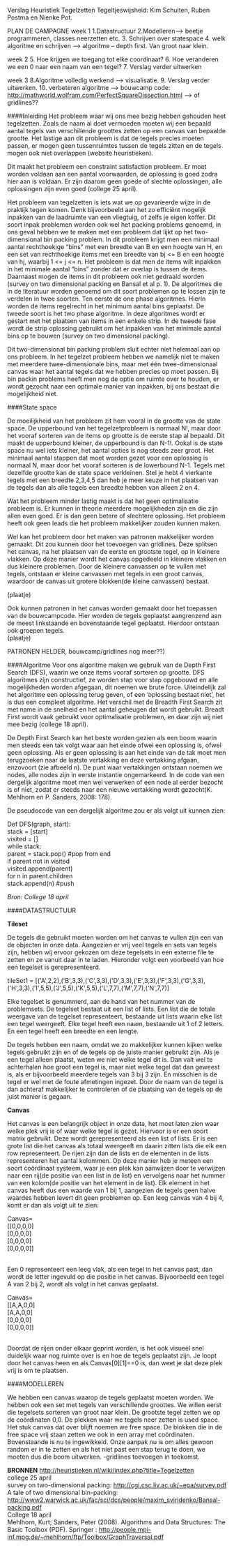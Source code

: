 Verslag Heuristiek
Tegelzetten
Tegeltjeswijsheid: Kim Schuiten, Ruben Postma en Nienke Pot.

PLAN DE CAMPAGNE
week 1
1.Datastructuur
2.Modelleren--> beetje programmeren, classes neerzetten etc. 
3. Schrijven over statespace
4. welk algoritme en schrijven --> algoritme – depth first. Van groot naar klein.

week 2
5. Hoe krijgen we toegang tot elke coordinaat?
6. Hoe veranderen we een 0 naar een naam van een tegel?
7. Verslag verder uitwerken

week 3
8.Algoritme volledig werkend --> visualisatie.
9. Verslag verder uitwerken. 
10. verbeteren algoritme 
--> bouwcamp code: http://mathworld.wolfram.com/PerfectSquareDissection.html
--> of gridlines??

####Inleiding
Het probleem waar wij ons mee bezig hebben gehouden heet tegelzetten. Zoals de naam al doet vermoeden moeten wij een bepaald aantal tegels van verschillende groottes zetten op een canvas van bepaalde grootte. Het lastige aan dit probleem is dat de tegels precies moeten passen, er mogen geen tussenruimtes tussen de tegels zitten en de tegels mogen ook niet overlappen (website heuristieken). 

Dit maakt het probleem een constraint satisfaction probleem. Er moet worden voldaan aan een  aantal voorwaarden, de oplossing is goed zodra hier aan is voldaan. Er zijn daarom geen goede of slechte oplossingen, alle oplossingen zijn even goed (college 25 april).	

Het probleem van tegelzetten is iets wat we op gevarieerde wijze in de praktijk tegen komen. Denk bijvoorbeeld aan het zo efficiënt mogelijk inpakken van de laadruimte van een vliegtuig, of zelfs je eigen koffer. Dit soort inpak problemen worden ook wel het packing problems genoemd, in ons geval hebben we te maken met een probleem dat lijkt op het two-dimensional bin packing problem. In dit probleem krijgt men een minimaal aantal rechthoekige “bins” met een breedte van B en een hoogte van H, en een set van rechthoekige items met een breedte van bj <= B en een hoogte van hj, waarbij 1 <= j <= n. Het probleem is dat men de items wilt inpakken in het minimale aantal “bins” zonder dat er overlap is tussen de items. Daarnaast mogen de items in dit probleem ook niet gedraaid worden (survey on two dimensional packing en Bansal et al p. 1). De algoritmes die in de literatuur worden genoemd om dit soort problemen op te lossen zijn te verdelen in twee soorten. Ten eerste de one phase algoritmes. Hierin worden de items regelrecht in het minimum aantal bins geplaatst. De tweede soort is het two phase algoritme. In deze algoritmes wordt er gestart met het plaatsen van items in een enkele strip. In de tweede fase wordt de strip oplossing gebruikt om het inpakken van het minimale aantal bins op te bouwen (survey on two dimensional packing).

Dit two-dimensional bin packing problem sluit echter niet helemaal aan op ons probleem. In het tegelzet probleem hebben we namelijk niet te maken met meerdere twee-dimensionale bins, maar met één twee-dimensionaal canvas waar het aantal tegels dat we hebben precies op moet passen. Bij bin packin problems heeft men nog de optie om ruimte over te houden, er wordt gezocht naar een optimale manier van inpakken, bij ons bestaat die mogelijkheid niet. 



####State space

De moeilijkheid van het probleem zit hem vooral in de grootte van de state space.
De upperbound van het tegelzetprobleem is normaal N!, maar door het vooraf sorteren van de items op grootte is de eerste stap al bepaald. Dit maakt de upperbound kleiner, de upperbound is dan N-1!. Ookal is de state space nu wel iets kleiner, het aantal opties is nog steeds zeer groot. 
Het minimaal aantal stappen dat moet worden gezet voor een oplossing is normaal N, maar door het vooraf sorteren is de lowerbound N-1. Tegels met dezelfde grootte kan de state space verkleinen. Stel je hebt 4 vierkante tegels met een breedte 2,3,4,5 dan heb je meer keuze in het plaatsen van de tegels dan als alle tegels een breedte hebben van alleen 2 en 4. <br>

Wat het probleem minder lastig maakt is dat het geen optimalisatie probleem is. Er kunnen in theorie meerdere mogelijkheden zijn en die zijn allen even goed. Er is dan geen betere of slechtere oplossing. Het probleem heeft ook geen leads die het probleem makkelijker zouden kunnen maken. <br>

Wel kan het probleem door het maken van patronen makkelijker worden gemaakt. Dit zou kunnen door het toevoegen van gridlines. Deze splitsen het canvas, na het plaatsen van de eerste en grootste tegel, op in kleinere vlakken. Op deze manier wordt het canvas opgedeeld in kleinere vlakken en dus kleinere problemen. Door de kleinere canvassen op te vullen met tegels, ontstaan er kleine canvassen met tegels in een groot canvas, waardoor de canvas uit grotere blokken(de kleine canvassen) bestaat. <br>

(plaatje)
<br>

Ook kunnen patronen in het canvas worden gemaakt door het toepassen van de bouwcampcode. Hier worden de tegels geplaatst aangrenzend aan de meest linkstaande en bovenstaande tegel geplaatst. Hierdoor ontstaan ook groepen tegels. <br>
(plaatje)
<br>

PATRONEN HELDER, bouwcamp/gridlines nog meer??)



####Algoritme
Voor ons algoritme maken we gebruik van de Depth First Search (DFS), waarin we onze items vooraf sorteren op grootte. DFS algoritmes zijn constructief, ze worden stap voor stap opgebouwd en alle mogelijkheden worden afgegaan, dit noemen we brute force. Uiteindelijk zal het algoritme een oplossing terug geven, of een ‘oplossing bestaat niet’, het is dus een compleet algoritme. Het verschil met de Breadth First Search zit met name in de snelheid en het aantal geheugen dat wordt gebruikt. Breadt First wordt vaak gebruikt voor optimalisatie problemen, en daar zijn wij niet mee bezig  (college 18 april).

De Depth First Search kan het beste worden gezien als een boom waarin men steeds een tak volgt waar aan het einde ofwel een oplossing is, ofwel geen oplossing. Als er geen oplossing is aan het einde van de tak moet men terugzoeken naar de laatste vertakking en deze vertakking afgaan, enzovoort (zie afbeeld n). De punt waar vertakkingen ontstaan noemen we nodes, alle nodes zijn in eerste instantie ongemarkeerd. In de code van een dergelijk algoritme moet men wel verwerken of een node al eerder bezocht is of niet, zodat er steeds naar een nieuwe vertakking wordt gezocht(K. Mehlhorn en P. Sanders, 2008: 178). 

De pseudocode van een dergelijk algoritme zou er als volgt uit kunnen zien:

Def DFS(graph, start):<br>
	stack = [start]<br>
	visited = []<br>
	while stack:<br>
		parent = stack.pop() #pop from end<br>
		if parent not in visited<br>
			visited.append(parent)<br>
			for n in parent.children<br>
				stack.append(n) #push<br>

<i>Bron: College 18 april</i>




####DATASTRUCTUUR

<b>Tileset</b>

De tegels die gebruikt moeten worden om het canvas te vullen zijn een van de objecten in onze data. Aangezien er vrij veel tegels en sets van tegels zijn, hebben wij ervoor gekozen om deze tegelsets in een externe file te zetten en ze vanuit daar in te laden. Hieronder volgt een voorbeeld van hoe een tegelset is gerepresenteerd.<br>

tileSet1 = [('A',2,2),('B',3,3),('C',3,3),('D',3,3),('E',3,3),('F',3,3),('G',3,3),
('H',3,3),('I',5,5),('J',5,5),('K',5,5),('L',7,7),('M',7,7),('N',7,7)]
<br>

Elke tegelset is genummerd, aan de hand van het nummer van de problemsets. De tegelset bestaat uit een list of lists. Een list die de totale weergave van de tegelset representeert, bestaande uit lists waarin elke list een tegel weergeeft. 
Elke tegel heeft een naam, bestaande uit 1 of 2 letters. En een tegel heeft een breedte en een lengte. 

De tegels hebben een naam, omdat we zo makkelijker kunnen kijken welke tegels gebruikt zijn en of de tegels op de juiste manier gebruikt zijn. Als je een tegel alleen plaatst, weten we niet welke tegel dit is. Dan valt wel te achterhalen hoe groot een tegel is, maar niet welke tegel dat dan geweest is, als er bijvoorbeeld meerdere tegels van 3 bij 3 zijn. En misschien is de tegel er wel met de foute afmetingen ingezet. Door de naam van de tegel is dan achteraf makkelijker te controleren of de plaatsing van de tegels op de juist manier is gegaan. 


<b>Canvas</b>

Het canvas is een belangrijk object in onze data, het moet laten zien waar welke plek vrij is of waar welke tegel is gezet. Hiervoor is er een soort matrix gebruikt. Deze wordt gerepresenteerd als een list of lists. 
Er is een grote list die het canvas als totaal weergeeft en daarin zitten lists die elk een row representeert. De rijen zijn dan de lists en de elementen in de lists representeren het aantal kolommen. Op deze manier heb je meteen een soort coördinaat systeem, waar je een plek kan aanwijzen door te verwijzen naar een rij(de positie van een list in de list) en vervolgens naar het nummer van een kolom(de positie van het element in de list). Elk element in het canvas heeft dus een waarde van 1 bij 1, aangezien de tegels geen halve waardes hebben levert dit geen problemen op. Een leeg canvas van 4 bij 4, komt er dan als volgt uit te zien:<br>

Canvas= <br>
[[0,0,0,0]<br>
[0,0,0,0]<br>
[0,0,0,0]<br>
[0,0,0,0]]<br>
<br>


Een 0 representeert een leeg vlak, als een tegel in het canvas past, dan wordt de letter ingevuld op die positie in het canvas. Bijvoorbeeld een tegel A van 2 bij 2, wordt als volgt in het canvas geplaatst.<br> 

Canvas= <br>
[[A,A,0,0]<br>
[A,A,0,0]<br>
[0,0,0,0]<br>
[0,0,0,0]]<br>
<br>

Doordat de rijen onder elkaar geprint worden, is het ook visueel snel duidelijk waar nog ruimte over is en hoe de tegels geplaatst zijn. Je loopt door het canvas heen en als Canvas[0][1]==0 is, dan weet je dat deze plek vrij is om te plaatsen. 

####MODELLEREN

We hebben een canvas waarop de tegels geplaatst moeten worden. We hebben ook een set met tegels van verschillende groottes. 
We willen eerst die tegelsets sorteren van groot naar klein. 
De grootste tegel zetten we op de coördinaten 0,0. De plekken waar we tegels neer zetten is used space. Het stuk canvas dat over blijft noemen we free space. De blokken die in de free space vrij staan zetten we ook in een array met coördinaten. 
Bovenstaande is nu te ingewikkeld. Onze aanpak nu is om alles gewoon random er in te zetten en als het niet past een stap terug te doen, we moeten dus die boom uitwerken. 
-gridlines toevoegen in toekomst. 

<b>BRONNEN</b>
http://heuristieken.nl/wiki/index.php?title=Tegelzetten<br>
college 25 april<br>
survey on two-dimensional packing: http://cgi.csc.liv.ac.uk/~epa/survey.pdf<br>
A tale of two dimensional bin-packing: http://www2.warwick.ac.uk/fac/sci/dcs/people/maxim_sviridenko/Bansal-packing.pdf<br>
College 18 april<br>
Mehlhorn, Kurt; Sanders, Peter (2008). Algorithms and Data Structures: The Basic Toolbox (PDF). Springer : http://people.mpi-inf.mpg.de/~mehlhorn/ftp/Toolbox/GraphTraversal.pdf<br>




